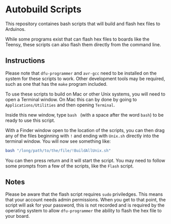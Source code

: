 # Autobuild Scripts

This repository containes bash scripts that will build and flash hex files to Arduinos.

While some programs exist that can flash hex files to boards like the Teensy, these scripts can also
flash them directly from the command line.

## Instructions

Please note that `dfu-programmer` and `avr-gcc` need to be installed on the system for these scripts to work.
Other development tools may be required, such as one that has the `make` program included.

To use these scripts to build on Mac or other Unix systems, you 
will need to open a Terminal window. On Mac this can by done by 
going to `Applications/Utilities` and then opening `Terminal`. 

Inside this new window, type `bash ` (with a space after the word `bash`)
to be ready to use this script.

With a Finder window open to the location of the scripts, you can then drag any of the files beginning 
with `!` and ending with `Unix.sh` directly into the terminal window. You will now see something like:

```bash
bash "/long/path/to/the/file/!BuildAllUnix.sh"
```

You can then press return and it will start the script. You may need to follow some prompts from
a few of the scripts, like the `Flash` script.

## Notes

Please be aware that the flash script requires `sudo` priviledges. This means that your account
needs admin permissions. When you get to that point, the script will ask for your password,
this is not recorded and is required by the operating system to allow `dfu-programmer` the
ability to flash the hex file to your board.

